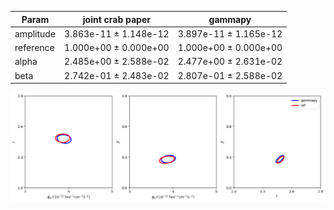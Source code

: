 <html>
 <head>
  <meta charset="utf-8"/>
  <meta content="text/html;charset=UTF-8" http-equiv="Content-type"/>
 </head>
 <body>
  <table>
   <thead>
    <tr>
     <th>Param</th>
     <th>joint crab paper</th>
     <th>gammapy</th>
    </tr>
   </thead>
   <tr>
    <td>amplitude</td>
    <td>3.863e-11 ± 1.148e-12</td>
    <td>3.897e-11 ± 1.165e-12</td>
   </tr>
   <tr>
    <td>reference</td>
    <td>1.000e+00 ± 0.000e+00</td>
    <td>1.000e+00 ± 0.000e+00</td>
   </tr>
   <tr>
    <td>alpha</td>
    <td>2.485e+00 ± 2.588e-02</td>
    <td>2.477e+00 ± 2.631e-02</td>
   </tr>
   <tr>
    <td>beta</td>
    <td>2.742e-01 ± 2.483e-02</td>
    <td>2.807e-01 ± 2.588e-02</td>
   </tr>
  </table>
 </body>
</html>


 ![Contours](contours_joint.png)